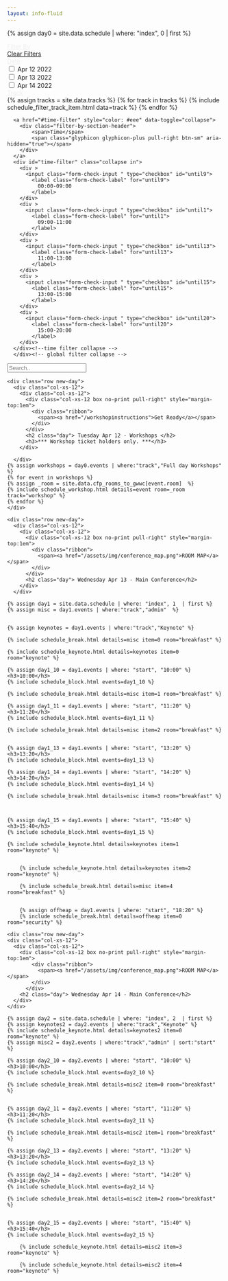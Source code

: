 ```yaml
---
layout: info-fluid
---
```

{% assign day0 = site.data.schedule | where: "index", 0  | first %}

<div class="row schedule-container">
  <div class="col-sm-4 col-md-3 row schedule-filters">
    <a href="#schedule-filter" style="color: #eee" data-toggle="collapse">
      <div class="filter-by-header">
            <span>Filter By</span>
            <span class="glyphicon glyphicon-plus  pull-right btn-sm" aria-hidden="true"></span>
      </div>
    </a>
    <div id="schedule-filter" class="collapse in">
      <div class="row">
        <a href="#">Clear Filters</a>
      </div>
      <a href="#date-filter" style="color: #eee" data-toggle="collapse">
        <div class="filter-by-section-header">
            <span>Date</span>
              <span class="glyphicon glyphicon-plus pull-right btn-sm" aria-hidden="true"></span> 
        </div>
      </a>
      <div id="date-filter" class="collapse in">
        <div >
          <input class="form-check-input " type="checkbox" id="apr12">
            <label class="form-check-label" for="apr12">
              Apr 12 2022
            </label>
        </div>
        <div >
          <input class="form-check-input " type="checkbox" id="apr13">
            <label class="form-check-label" for="apr13">
              Apr 13 2022
            </label>
        </div>
        <div >
          <input class="form-check-input " type="checkbox" id="apr14">
            <label class="form-check-label" for="apr14">
              Apr 14 2022
            </label>
        </div>
      </div>
      <a href="#track-filter" style="color: #eee" data-toggle="collapse">
        <div class="filter-by-section-header">
            <span>Track</span>
            <span class="glyphicon glyphicon-plus pull-right btn-sm" aria-hidden="true"></span>
        </div>
      </a>
      <div id="track-filter" class="collapse in">
        {% assign tracks = site.data.tracks %}
        {% for track in tracks %}
            {% include schedule_filter_track_item.html data=track  %}
        {% endfor %}
      </div>
      
      <a href="#time-filter" style="color: #eee" data-toggle="collapse">
        <div class="filter-by-section-header">
            <span>Time</span>
            <span class="glyphicon glyphicon-plus pull-right btn-sm" aria-hidden="true"></span>
        </div>
      </a>
      <div id="time-filter" class="collapse in">
        <div >
          <input class="form-check-input " type="checkbox" id="until9">
            <label class="form-check-label" for="until9">
              00:00-09:00
            </label>
        </div>
        <div >
          <input class="form-check-input " type="checkbox" id="until1">
            <label class="form-check-label" for="until1">
              09:00-11:00
            </label>
        </div>
        <div >
          <input class="form-check-input " type="checkbox" id="until13">
            <label class="form-check-label" for="until13">
              11:00-13:00
            </label>
        </div>
        <div >
          <input class="form-check-input " type="checkbox" id="until15">
            <label class="form-check-label" for="until15">
              13:00-15:00
            </label>
        </div>
        <div >
          <input class="form-check-input " type="checkbox" id="until20">
            <label class="form-check-label" for="until20">
              15:00-20:00
            </label>
        </div>
      </div><!--time filter collapse -->
      </div><!-- global filter collapse -->
  </div>
  
  <div class="row col-sm-8 col-md-9">
    <div class="row">
       <input class="form-control no-print" id="scheduleSearch" type="text" placeholder="Search..">
    </div>

    <div class="row new-day">
      <div class="col-xs-12">
        <div class="col-xs-12">
          <div class="col-xs-12 box no-print pull-right" style="margin-top:1em">
            <div class="ribbon">
              <span><a href="/workshopinstructions">Get Ready</a></span>
            </div>
          </div>
          <h2 class="day"> Tuesday Apr 12 - Workshops </h2>
          <h3>*** Workshop ticket holders only. ***</h3>
        </div>  
        
      </div>
    {% assign workshops = day0.events | where:"track","Full day Workshops" %}
    {% for event in workshops %}
    {% assign _room = site.data.cfp_rooms_to_gwwc[event.room]  %}
    {% include schedule_workshop.html details=event room=_room track="workshop" %}
    {% endfor %}
    </div>

    <div class="row new-day">
      <div class="col-xs-12">
        <div class="col-xs-12">          
          <div class="col-xs-12 box no-print pull-right" style="margin-top:1em">
            <div class="ribbon">
              <span><a href="/assets/img/conference_map.png">ROOM MAP</a></span>
            </div>
          </div>
          <h2 class="day"> Wednesday Apr 13 - Main Conference</h2>
        </div>
      </div>

    {% assign day1 = site.data.schedule | where: "index", 1  | first %}
    {% assign misc = day1.events | where:"track","admin"  %}

        
    {% assign keynotes = day1.events | where:"track","Keynote" %}
    
    {% include schedule_break.html details=misc item=0 room="breakfast" %}
    
    {% include schedule_keynote.html details=keynotes item=0 room="keynote" %}

    {% assign day1_10 = day1.events | where: "start", "10:00" %}
    <h3>10:00</h3>
    {% include schedule_block.html events=day1_10 %}

    {% include schedule_break.html details=misc item=1 room="breakfast" %}

    {% assign day1_11 = day1.events | where: "start", "11:20" %}
    <h3>11:20</h3>
    {% include schedule_block.html events=day1_11 %}

    {% include schedule_break.html details=misc item=2 room="breakfast" %}


    {% assign day1_13 = day1.events | where: "start", "13:20" %}
    <h3>13:20</h3>
    {% include schedule_block.html events=day1_13 %}

    {% assign day1_14 = day1.events | where: "start", "14:20" %}
    <h3>14:20</h3>
    {% include schedule_block.html events=day1_14 %}

    {% include schedule_break.html details=misc item=3 room="breakfast" %}



    {% assign day1_15 = day1.events | where: "start", "15:40" %}
    <h3>15:40</h3>
    {% include schedule_block.html events=day1_15 %}

    {% include schedule_keynote.html details=keynotes item=1 room="keynote" %}


        {% include schedule_keynote.html details=keynotes item=2 room="keynote" %}

        {% include schedule_break.html details=misc item=4 room="breakfast" %}


        {% assign offheap = day1.events | where: "start", "18:20" %}
        {% include schedule_break.html details=offheap item=0 room="security" %}

    <div class="row new-day">
    <div class="col-xs-12">
      <div class="col-xs-12">
        <div class="col-xs-12 box no-print pull-right" style="margin-top:1em">
            <div class="ribbon">
              <span><a href="/assets/img/conference_map.png">ROOM MAP</a></span>
            </div>
          </div>
        <h2 class="day"> Wednesday Apr 14 - Main Conference</h2>
      </div>
    </div>

    {% assign day2 = site.data.schedule | where: "index", 2  | first %}
    {% assign keynotes2 = day2.events | where:"track","Keynote" %}
    {% include schedule_keynote.html details=keynotes2 item=0 room="keynote" %}
    {% assign misc2 = day2.events | where:"track","admin" | sort:"start" %}

    {% assign day2_10 = day2.events | where: "start", "10:00" %}
    <h3>10:00</h3>
    {% include schedule_block.html events=day2_10 %}

    {% include schedule_break.html details=misc2 item=0 room="breakfast" %}


    {% assign day2_11 = day2.events | where: "start", "11:20" %}
    <h3>11:20</h3>
    {% include schedule_block.html events=day2_11 %}

    {% include schedule_break.html details=misc2 item=1 room="breakfast" %}

    {% assign day2_13 = day2.events | where: "start", "13:20" %}
    <h3>13:20</h3>
    {% include schedule_block.html events=day2_13 %}

    {% assign day2_14 = day2.events | where: "start", "14:20" %}
    <h3>14:20</h3>
    {% include schedule_block.html events=day2_14 %}

    {% include schedule_break.html details=misc2 item=2 room="breakfast" %}


    {% assign day2_15 = day2.events | where: "start", "15:40" %}
    <h3>15:40</h3>
    {% include schedule_block.html events=day2_15 %}

        {% include schedule_keynote.html details=misc2 item=3 room="keynote" %}

        {% include schedule_keynote.html details=misc2 item=4 room="keynote" %}

  </div>
</div>

<!-- 
{% include schedule_break.html details=day2_other item=0 room="breakfast" %}

{% include schedule_break.html details=day2_other item=1 room="keynote" %}
{% include schedule_keynote.html details=day2_keynote item=0 room="keynote" %}
{% include schedule_break.html details=day2_other item=2 room="break" %}

{% assign day2_10 = day2.events | where: "start", "10:20" %}
<h3>10:20</h3>
{% include schedule_block.html events=day2_10 %}

{% assign day2_11= day2.events | where: "start", "11:20" %}
<h3>11:20</h3>
{% include schedule_block.html events=day2_11 %}

{% include schedule_break.html details=day2_other item=3 room="lunch" %}

{% assign day2_13= day2.events | where: "start", "13:10" %}
<h3>13:10</h3>
{% include schedule_block.html events=day2_13 %}

{% assign day2_14= day2.events | where: "start", "14:10" %}
<h3>14:10</h3>
{% include schedule_block.html events=day2_14 %}

{% include schedule_break.html details=day2_other item=4 room="break" %}

{% assign day2_15= day2.events | where: "start", "15:30" %}
<h3>15:30</h3>
{% include schedule_block.html events=day2_15 %}

{% include schedule_keynote.html details=day2_keynote item=1 room="keynote" %}
{% include schedule_keynote.html details=day2_keynote item=2 room="keynote" %}

<h3>17:40</h3>
{% assign offheap = site.events | where: "slug", 4810 | first %}
{% include schedule_event.html details=offheap track="off-heap" room="off-heap" %}

{% include schedule_break.html details=day2_other item=5 track="happy-hour" room="break" %}
</div>  -->